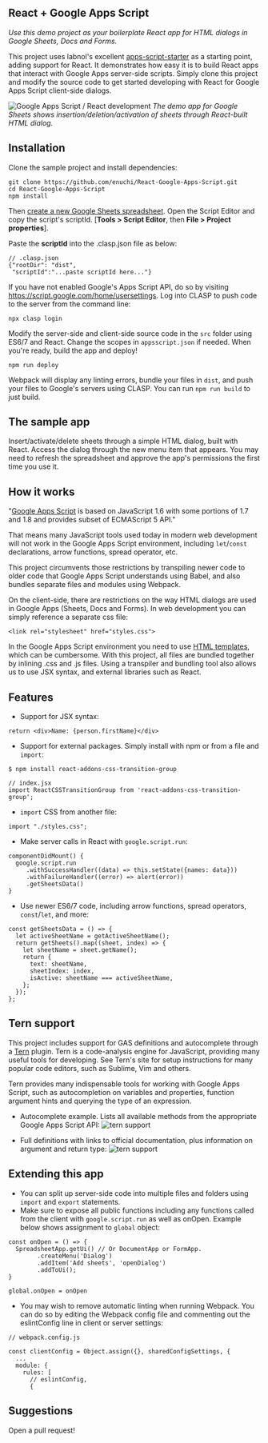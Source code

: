 
## React + Google Apps Script
*Use this demo project as your boilerplate React app for HTML dialogs in Google Sheets, Docs and Forms.*

This project uses labnol's excellent [apps-script-starter](https://github.com/labnol/apps-script-starter) as a starting point, adding support for React. It demonstrates how easy it is to build React apps that interact with Google Apps server-side scripts. Simply clone this project and modify the source code to get started developing with React for Google Apps Script client-side dialogs.

![Google Apps Script / React development](https://i.imgur.com/0yYQoYj.jpg "Start a React project for Google Apps Script")
*The demo app for Google Sheets shows insertion/deletion/activation of sheets through React-built HTML dialog.*

## Installation

 Clone the sample project and install dependencies:
```
git clone https://github.com/enuchi/React-Google-Apps-Script.git
cd React-Google-Apps-Script
npm install
```
Then [create a new Google Sheets spreadsheet](https://sheets.google.com). Open the Script Editor and copy the script's scriptId. [**Tools > Script Editor**, then **File > Project properties**].

Paste the **scriptId** into the .clasp.json file as below:
```
// .clasp.json
{"rootDir": "dist",
 "scriptId":"...paste scriptId here..."}
```
If you have not enabled Google's Apps Script API, do so by visiting https://script.google.com/home/usersettings.
Log into CLASP to push code to the server from the command line:
```
npx clasp login
```
Modify the server-side and client-side source code in the `src` folder using ES6/7 and React. Change the scopes in `appsscript.json` if needed. When you're ready, build the app and deploy!
```
npm run deploy
```
Webpack will display any linting errors, bundle your files in `dist`, and push your files to Google's servers using CLASP. You can run `npm run build` to just build.

## The sample app
Insert/activate/delete sheets through a simple HTML dialog, built with React. Access the dialog through the new menu item that appears. You may need to refresh the spreadsheet and approve the app's permissions the first time you use it.

## How it works
"[Google Apps Script](https://en.wikipedia.org/wiki/Google_Apps_Script) is based on JavaScript 1.6 with some portions of 1.7 and 1.8 and provides subset of ECMAScript 5 API."

That means many JavaScript tools used today in modern web development will not work in the Google Apps Script environment, including `let`/`const` declarations, arrow functions, spread operator, etc.

This project circumvents those restrictions by transpiling newer code to older code that Google Apps Script understands using Babel, and also bundles separate files and modules using Webpack.

On the client-side, there are restrictions on the way HTML dialogs are used in Google Apps (Sheets, Docs and Forms). In web development you can simply reference a separate css file:
```
<link rel="stylesheet" href="styles.css">
```
In the Google Apps Script environment you need to use [HTML templates](https://developers.google.com/apps-script/guides/html/templates), which can be cumbersome. With this project, all files are bundled together by inlining .css and .js files. Using a transpiler and bundling tool also allows us to use JSX syntax, and external libraries such as React.

## Features
- Support for JSX syntax:
```
return <div>Name: {person.firstName}</div>
```
- Support for external packages. Simply install with npm or from a file and `import`:
```
$ npm install react-addons-css-transition-group
```
```
// index.jsx
import ReactCSSTransitionGroup from 'react-addons-css-transition-group';
```
- `import` CSS from another file:
```
import "./styles.css";
```
 - Make server calls in React with `google.script.run`:
 ```
componentDidMount() {
   google.script.run
      .withSuccessHandler((data) => this.setState({names: data}))
      .withFailureHandler((error) => alert(error))
      .getSheetsData()
}
  ```
- Use newer ES6/7 code, including arrow functions, spread operators, `const`/`let`, and more:
```
const getSheetsData = () => {
  let activeSheetName = getActiveSheetName();
  return getSheets().map((sheet, index) => {
    let sheetName = sheet.getName();
    return {
      text: sheetName,
      sheetIndex: index,
      isActive: sheetName === activeSheetName,
    };
  });
};
```
## Tern support
This project includes support for GAS definitions and autocomplete through a [Tern](http://ternjs.net/) plugin. Tern is a code-analysis engine for JavaScript, providing many useful tools for developing. See Tern's site for setup instructions for many popular code editors, such as Sublime, Vim and others.

Tern provides many indispensable tools for working with Google Apps Script, such as autocompletion on variables and properties, function argument hints and querying the type of an expression.

- Autocomplete example. Lists all available methods from the appropriate Google Apps Script API:
![tern support](https://i.imgur.com/s1OrQNr.png "autocomplete and intelligent type detection with Tern")

- Full definitions with links to official documentation, plus information on argument and return type:
![tern support](https://i.imgur.com/yg5VwAC.png "definitions with links to official documentation make developing with Google Apps Script")



## Extending this app
- You can split up server-side code into multiple files and folders using `import` and `export` statements.
- Make sure to expose all public functions including any functions called from the client with `google.script.run` as well as onOpen. Example below shows assignment to `global` object:
```
const onOpen = () => {
  SpreadsheetApp.getUi() // Or DocumentApp or FormApp.
        .createMenu('Dialog')
        .addItem('Add sheets', 'openDialog')
        .addToUi();
}

global.onOpen = onOpen
```
- You may wish to remove automatic linting when running Webpack. You can do so by editing the Webpack config file and commenting out the eslintConfig line in client or server settings:
```
// webpack.config.js

const clientConfig = Object.assign({}, sharedConfigSettings, {
  ...
  module: {
    rules: [
      // eslintConfig,
      {
```
## Suggestions
Open a pull request!
